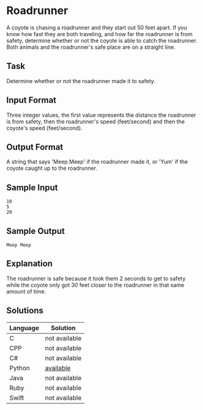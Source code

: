 # Roadrunner
A coyote is chasing a roadrunner and they start out 50 feet apart. If you know how fast they are both traveling, and how far the roadrunner is from safety, determine whether or not the coyote is able to catch the roadrunner.
Both animals and the roadrunner's safe place are on a straight line.

## Task
Determine whether or not the roadrunner made it to safety.

## Input Format
Three integer values, the first value represents the distance the roadrunner is from safety, then the roadrunner's speed (feet/second) and then the coyote's speed (feet/second).

## Output Format
A string that says 'Meep Meep' if the roadrunner made it, or 'Yum' if the coyote caught up to the roadrunner.

## Sample Input
```
10
5
20
```

## Sample Output
```
Meep Meep
```

## Explanation
The roadrunner is safe because it took them 2 seconds to get to safety while the coyote only got 30 feet closer to the roadrunner in that same amount of time.

## Solutions

Language | Solution
---------|---------
C | not available
CPP | not available
C# | not available
Python | [available](https://raw.githubusercontent.com/chankruze/challenges/master/sololearn/Roadrunner/Roadrunner.py)
Java | not available
Ruby | not available
Swift | not available